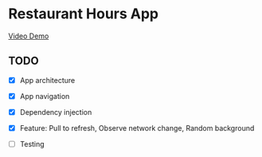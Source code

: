 # Restaurant Hours App
[Video Demo](demo-restaurant-hours.mp4)

## TODO
- [x] App architecture
- [x] App navigation
- [x] Dependency injection
- [x] Feature: Pull to refresh, Observe network change, Random background
- [ ] Testing


